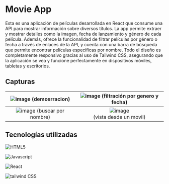 # Movie App
Esta es una aplicación de películas desarrollada en React que consume una API para mostrar información sobre diversos títulos. La app permite extraer y mostrar detalles como la imagen, fecha de lanzamiento y género de cada película. Además, ofrece la funcionalidad de filtrar películas por género o fecha a través de enlaces de la API, y cuenta con una barra de búsqueda que permite encontrar películas específicas por nombre. Todo el diseño es completamente responsivo gracias al uso de Tailwind CSS, asegurando que la aplicación se vea y funcione perfectamente en dispositivos móviles, tabletas y escritorios.

## Capturas

| ![image](https://github.com/user-attachments/assets/99890e2d-d190-49d0-a97e-e984aef87dcf) (demosrracion) |  ![image](https://github.com/user-attachments/assets/df5d493e-e5f9-419a-89eb-08dce1c57457) (filtración por genero y fecha) |
| :---: | :---: |
| ![image](https://github.com/user-attachments/assets/daf77826-d307-4706-bbd4-76eae6cc5226) (buscar por nombre) |  ![image](https://github.com/user-attachments/assets/fe4269a2-ec30-4b09-9906-131892f0f889) <br> (vista desde un movil)

## Tecnologías utilizadas

![HTML5](https://img.shields.io/badge/HTML5-E34F26?style=for-the-badge&logo=html5&logoColor=white)

![Javascript](https://img.shields.io/badge/JavaScript-F7DF1E?style=for-the-badge&logo=javascript&logoColor=black)

![React](https://shields.io/badge/react-black?logo=react&style=for-the-badge)

![tailwind CSS](https://img.shields.io/badge/Tailwind_CSS-grey?style=for-the-badge&logo=tailwind-css&logoColor=38B2AC)


